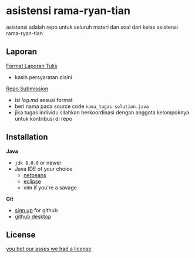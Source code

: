 # asistensi rama-ryan-tian

asistensi adalah repo untuk seluruh materi dan soal dari kelas asistensi rama-ryan-tian

## Laporan
[Format Laporan Tulis]()
- kasih persyaratan disini 

[Repo Submission](https://github.com/asistensi-matematika/alpro)
- isi *log.md* sesuai format
- beri nama pada source code `nama_tugas-solution.java`
- jika tugas individu silahkan berkoordinasi dengan anggota kelompoknya untuk kontribusi di repo

## Installation
**Java**
- `jdk 8.0.0` or newer
- Java IDE of your choice
  - [netbeans](https://www.oracle.com/technetwork/java/javase/downloads/jdk-netbeans-jsp-3413139-esa.html)
  - [eclipse](http://www.eclipse.org/downloads/packages/release/kepler/sr1/eclipse-ide-java-developers)
  - vim if you're a savage

**Git**
- [sign up](https://github.com/join) for github 
- [github desktop](https://desktop.github.com/)    

## License
[you bet our asses we had a license](https://choosealicense.com/licenses/unlicense/)